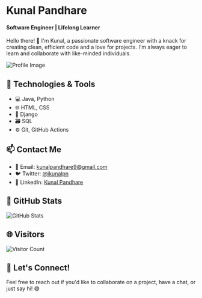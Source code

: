 # Kunal Pandhare

#### Software Engineer | Lifelong Learner

Hello there! 👋 I'm Kunal, a passionate software engineer with a knack for creating clean, efficient code and a love for projects. I'm always eager to learn and collaborate with like-minded individuals.

![Profile Image](https://photos.google.com/u/3/search/_cAF1QipOihEuYObzkNhLwWxAFvY96Mh9TLs0~upas_Kunal%20Pandhare/photo/AF1QipNMw_2UkdsMYRh59d05HzvNyNJDIGOC7dL3aQp5)

## 🔧 Technologies & Tools

- 💻 Java, Python
- 🌐 HTML, CSS
- 🚀 Django
- 🗃️ SQL
- ⚙️ Git, GitHub Actions

## 📫 Contact Me

- 📧 Email: kunalpandhare9@gmail.com
- 🐦 Twitter: [@ikunalpn](https://twitter.com/ikunalpn)
- 💼 LinkedIn: [Kunal Pandhare](https://www.linkedin.com/in/kunalpandhare/)

## 🚀 GitHub Stats

![GitHub Stats](https://github-readme-stats.vercel.app/api?username=ikunalpn&show_icons=true&theme=dark)

## 🌐 Visitors

![Visitor Count](https://visitor-badge.laobi.icu/badge?page_id=ikunalpn.ikunalpn)

## 🤝 Let's Connect!

Feel free to reach out if you'd like to collaborate on a project, have a chat, or just say hi! 😄
